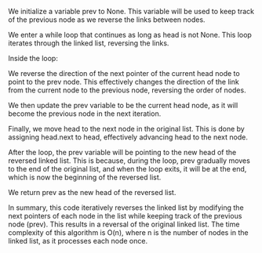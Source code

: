 We initialize a variable prev to None. This variable will be used to keep track of the previous node as we reverse the links between nodes.

We enter a while loop that continues as long as head is not None. This loop iterates through the linked list, reversing the links.

Inside the loop:

We reverse the direction of the next pointer of the current head node to point to the prev node. This effectively changes the direction of the link from the current node to the previous node, reversing the order of nodes.

We then update the prev variable to be the current head node, as it will become the previous node in the next iteration.

Finally, we move head to the next node in the original list. This is done by assigning head.next to head, effectively advancing head to the next node.

After the loop, the prev variable will be pointing to the new head of the reversed linked list. This is because, during the loop, prev gradually moves to the end of the original list, and when the loop exits, it will be at the end, which is now the beginning of the reversed list.

We return prev as the new head of the reversed list.

In summary, this code iteratively reverses the linked list by modifying the next pointers of each node in the list while keeping track of the previous node (prev). This results in a reversal of the original linked list. The time complexity of this algorithm is O(n), where n is the number of nodes in the linked list, as it processes each node once.​
